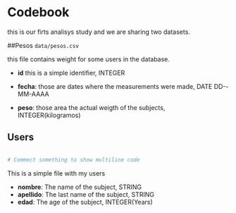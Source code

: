# Codebook

this is our firts analisys study and we are sharing two datasets.

##Pesos
`data/pesos.csv`

this file contains weight for some users in the database.


* **id** this is a simple identifier, INTEGER

* **fecha**: those are dates where the measurements were made, DATE DD--MM-AAAA
* **peso**: those area the actual weigth of the subjects, INTEGER(kilogramos)

## Users
```bash

# Commect something to show multiline code

```

 This is a simple file with my users

 * **nombre**: The name of the subject, STRING
* **apellido**: The last name of the subject, STRING
* **edad**: The age of the subject, INTEGER(Years)
